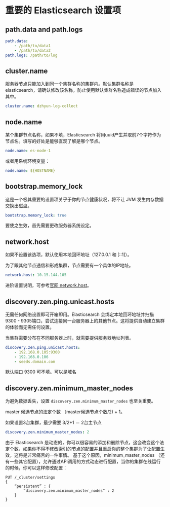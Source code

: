 # 重要的 Elasticsearch 设置项

## path.data and path.logs

```yaml
path.data: 
	- /path/to/data1
	- /path/to/data2
path.logs: /path/to/log
```

## cluster.name

服务器节点只能加入到同一个集群名称的集群内。默认集群名称是elasticsearch，请确认修改该名称，防止使用默认集群名称造成错误的节点加入其中。

```yaml
cluster.name: dzhyun-log-collect
```

## node.name

某个集群节点名称，如果不填，Elasticsearch 将用uuid产生并取前7个字符作为节点名。填写的好处是能够直观了解是哪个节点。

```yaml
node.name: es-node-1
```

或者用系统环境变量：

```yaml
node.name: ${HOSTNAME}
```

## bootstrap.memory_lock

这是一个极其重要的设置项关乎于你的节点健康状况，将不让 JVM 发生内存数据交换出磁盘。

```yaml
bootstrap.memory_lock: true
```

要使之生效，首先需要更改服务器系统设定。

## network.host

如果不设置该选项，默认使用本地回环地址（127.0.0.1 和 [::1]）。

为了跟其他节点通信和形成集群，节点需要有一个具体的IP地址。

```yaml
network.host: 10.15.144.105
```

进阶设置说明，可参考[官网 network.host](https://www.elastic.co/guide/en/elasticsearch/reference/current/important-settings.html#network.host)。

## discovery.zen.ping.unicast.hosts

无需任何网络设置即可开箱即用。Elasticsearch 会绑定本地回环地址并扫描 9300 - 9305端口，尝试连接同一台服务器上的其他节点。这将提供自动建立集群的体验而无需任何设置。

当集群需要分布在不同服务器上时，就需要提供服务器地址列表。

```yaml
discovery.zen.ping.unicast.hosts: 
	- 192.168.0.105:9300
	- 192.168.0.106
	- seeds.domain.com
```

默认端口 9300 可不填。可以是域名

## discovery.zen.minimum_master_nodes

为避免数据丢失，设置 `discovery.zen.minimum_master_nodes` 也至关重要。

master 候选节点的法定个数 （master候选节点个数/2) + 1。

如果设置3台集群，最少需要 3/2+1 ＝ 2台主节点

```yaml
discovery.zen.minimum_master_nodes: 2
```

由于 Elasticsearch 是动态的，你可以很容易的添加和删除节点，这会改变这个法定个数，如果你不得不修改索引的节点的配置并且重启你的整个集群为了让配置生效，这将是非常痛苦的一件事情。
基于这个原因，minimum_master_nodes （还有一些其它配置），允许通过API调用的方式动态进行配置，当你的集群在线运行的时候，你可以这样修改配置：

```http
PUT /_cluster/settings
{
	“persistent” : {
		“discovery.zen.minimum_master_nodes” : 2
	}
}
```

### 